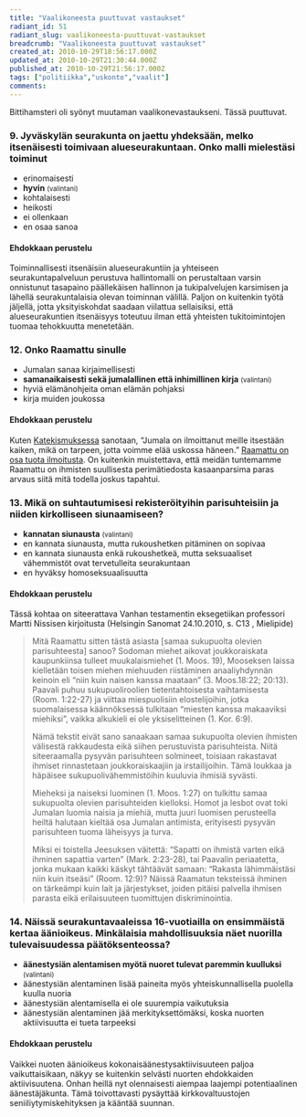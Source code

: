 ```yaml
---
title: "Vaalikoneesta puuttuvat vastaukset"
radiant_id: 51
radiant_slug: vaalikoneesta-puuttuvat-vastaukset
breadcrumb: "Vaalikoneesta puuttuvat vastaukset"
created_at: 2010-10-29T18:56:17.000Z
updated_at: 2010-10-29T21:30:44.000Z
published_at: 2010-10-29T21:56:17.000Z
tags: ["politiikka","uskonto","vaalit"]
comments:
---
```

<p>Bittihamsteri oli syönyt muutaman vaalikonevastaukseni.  Tässä puuttuvat.</p>
<h3>9. Jyväskylän seurakunta on jaettu yhdeksään, melko itsenäisesti toimivaan alueseurakuntaan. Onko malli mielestäsi toiminut</h3>
<ul>
	<li>erinomaisesti</li>
	<li><strong>hyvin</strong> <small>(valintani)</small></li>
	<li>kohtalaisesti</li>
	<li>heikosti</li>
	<li>ei ollenkaan</li>
	<li>en osaa sanoa</li>
</ul>
<h4>Ehdokkaan perustelu</h4>
<p>Toiminnallisesti itsenäisiin alueseurakuntiin ja yhteiseen seurakuntapalveluun perustuva hallintomalli on perustaltaan varsin onnistunut tasapaino päällekäisen hallinnon ja tukipalvelujen karsimisen ja lähellä seurakuntalaisia olevan toiminnan välillä.  Paljon on kuitenkin työtä jäljellä, jotta yksityiskohdat saadaan viilattua sellaisiksi, että alueseurakuntien itsenäisyys toteutuu ilman että yhteisten tukitoimintojen tuomaa tehokkuutta menetetään.</p>
<h3>12. Onko Raamattu sinulle</h3>
<ul>
	<li>Jumalan sanaa kirjaimellisesti</li>
	<li><strong>samanaikaisesti sekä jumalallinen että inhimillinen kirja</strong> <small>(valintani)</small></li>
	<li>hyviä elämänohjeita oman elämän pohjaksi</li>
	<li>kirja muiden joukossa</li>
</ul>
<h4>Ehdokkaan perustelu</h4>
<p>Kuten <a href="http://www.evl.fi/katekismus/uskontunnustus/12.html">Katekismuksessa</a> sanotaan, &#8220;Jumala on ilmoittanut meille itsestään kaiken, mikä on tarpeen, jotta voimme elää uskossa häneen.&#8221;  <a href="http://www.evl.fi/katekismus/raamatturippi/40.html">Raamattu on osa tuota ilmoitusta</a>.  On kuitenkin muistettava, että meidän tuntemamme Raamattu on ihmisten suullisesta perimätiedosta kasaanparsima paras arvaus siitä mitä todella joskus tapahtui.</p>
<h3>13. Mikä on suhtautumisesi rekisteröityihin parisuhteisiin ja niiden kirkolliseen siunaamiseen?</h3>
<ul>
	<li><strong>kannatan siunausta</strong> <small>(valintani)</small></li>
	<li>en kannata siunausta, mutta rukoushetken pitäminen on sopivaa</li>
	<li>en kannata siunausta enkä rukoushetkeä, mutta seksuaaliset vähemmistöt ovat tervetulleita seurakuntaan</li>
	<li>en hyväksy homoseksuaalisuutta</li>
</ul>
<h4>Ehdokkaan perustelu</h4>
<p>Tässä kohtaa on siteerattava Vanhan testamentin eksegetiikan professori Martti Nissisen kirjoitusta (Helsingin Sanomat 24.10.2010, s. <span class="caps">C13</span> , Mielipide)</p>
<blockquote>
<p>Mitä Raamattu sitten tästä asiasta [samaa sukupuolta olevien parisuhteesta] sanoo? Sodoman miehet aikovat joukkoraiskata kaupunkiinsa tulleet muukalaismiehet (1. Moos. 19), Mooseksen laissa kielletään toisen miehen miehuuden riistäminen anaaliyhdynnän keinoin eli &#8220;niin kuin naisen kanssa maataan&#8221; (3. Moos.18:22; 20:13). Paavali puhuu sukupuoliroolien tietentahtoisesta vaihtamisesta (Room. 1:22-27) ja viittaa miespuolisiin elostelijoihin, jotka suomalaisessa käännöksessä tulkitaan &#8220;miesten kanssa makaaviksi miehiksi&#8221;, vaikka alkukieli ei ole yksiselitteinen (1. Kor. 6:9).</p>
<p>Nämä tekstit eivät sano sanaakaan samaa sukupuolta olevien ihmisten välisestä rakkaudesta eikä siihen perustuvista parisuhteista. Niitä siteeraamalla pysyvän parisuhteen solmineet, toisiaan rakastavat ihmiset rinnastetaan joukkoraiskaajiin ja irstailijoihin. Tämä loukkaa ja häpäisee sukupuolivähemmistöihin kuuluvia ihmisiä syvästi.</p>
<p>Mieheksi ja naiseksi luominen (1. Moos. 1:27) on tulkittu samaa sukupuolta olevien parisuhteiden kielloksi. Homot ja lesbot ovat toki Jumalan luomia naisia ja miehiä, mutta juuri luomisen perusteella heiltä halutaan kieltää osa Jumalan antimista, erityisesti pysyvän parisuhteen tuoma läheisyys ja turva.</p>
<p>Miksi ei toistella Jeesuksen väitettä: &#8220;Sapatti on ihmistä varten eikä ihminen sapattia varten&#8221; (Mark. 2:23-28), tai Paavalin periaatetta, jonka mukaan kaikki käskyt tähtäävät samaan: &#8220;Rakasta lähimmäistäsi niin kuin itseäsi&#8221; (Room. 12:9)? Näissä Raamatun teksteissä ihminen on tärkeämpi kuin lait ja järjestykset, joiden pitäisi palvella ihmisen parasta eikä erilaisuuteen tuomittujen diskriminointia.<br />
</p>
</blockquote>
<h3>14. Näissä seurakuntavaaleissa 16-vuotiailla on ensimmäistä kertaa äänioikeus. Minkälaisia mahdollisuuksia näet nuorilla tulevaisuudessa päätöksenteossa?</h3>
<ul>
	<li><strong>äänestysiän alentamisen myötä nuoret tulevat paremmin kuulluksi</strong> <small>(valintani)</small></li>
	<li>äänestysiän alentaminen lisää paineita myös yhteiskunnallisella puolella kuulla nuoria</li>
	<li>äänestysiän alentamisella ei ole suurempia vaikutuksia</li>
	<li>äänestysiän alentaminen jää merkityksettömäksi, koska nuorten aktiivisuutta ei tueta tarpeeksi</li>
</ul>
<h4>Ehdokkaan perustelu</h4>
<p>Vaikkei nuoten äänioikeus kokonaisäänestysaktiivisuuteen paljoa vaikuttaisikaan, näkyy se kuitenkin selvästi nuorten ehdokkaiden aktiivisuutena.  Onhan heillä nyt olennaisesti aiempaa laajempi potentiaalinen äänestäjäkunta.  Tämä toivottavasti pysäyttää kirkkovaltuustojen seniiliytymiskehityksen ja kääntää suunnan.</p>
